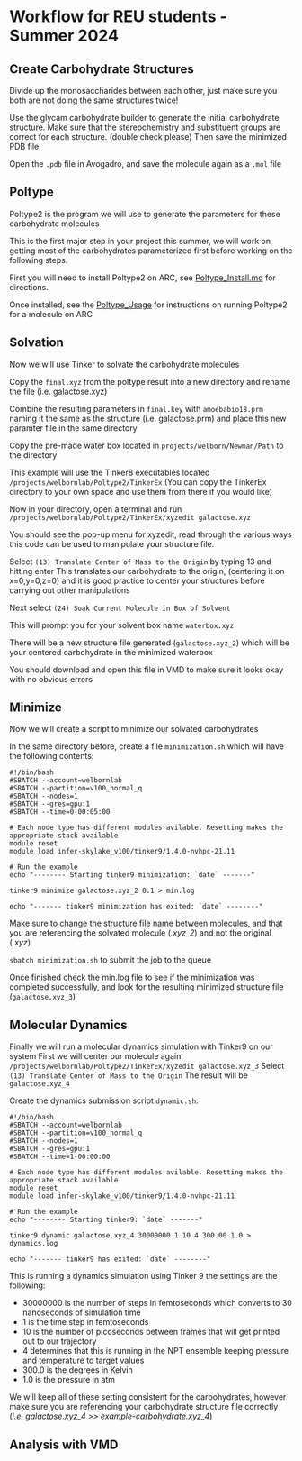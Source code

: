 # Workflow for REU students - Summer 2024

## Create Carbohydrate Structures

Divide up the monosaccharides between each other, just make sure you both are not doing the same structures twice!

Use the glycam carbohydrate builder to generate the initial carbohydrate structure. Make sure that the stereochemistry and substituent groups are correct for each structure. (double check please) Then save the minimized PDB file. 

Open the `.pdb` file in Avogadro, and save the molecule again as a `.mol` file

## Poltype

Poltype2 is the program we will use to generate the parameters for these carbohydrate molecules

This is the first major step in your project this summer, we will work on getting most of the carbohydrates parameterized first before working on the following steps.

First you will need to install Poltype2 on ARC, see [Poltype_Install.md](https://github.com/WelbornGroup/Documentation/blob/REU_update/Poltype_Install.md) for directions.

Once installed, see the [Poltype_Usage](https://github.com/WelbornGroup/Documentation/blob/REU_update/Poltype_Usage.md) for instructions on running Poltype2 for a molecule on ARC 

## Solvation 

Now we will use Tinker to solvate the carbohydrate molecules 

Copy the `final.xyz` from the poltype result into a new directory and rename the file (i.e. galactose.xyz)

Combine the resulting parameters in `final.key` with `amoebabio18.prm` naming it the same as the structure (i.e. galactose.prm) and place this new paramter file in the same directory

Copy the pre-made water box located in `projects/welborn/Newman/Path` to the directory 

This example will use the Tinker8 executables located `/projects/welbornlab/Poltype2/TinkerEx`
(You can copy the TinkerEx directory to your own space and use them from there if you would like)

Now in your directory, open a terminal and run `/projects/welbornlab/Poltype2/TinkerEx/xyzedit galactose.xyz`

You should see the pop-up menu for xyzedit, read through the various ways this code can be used to manipulate your structure file.

Select `(13) Translate Center of Mass to the Origin` by typing 13 and hitting enter
This translates our carbohydrate to the origin, (centering it on x=0,y=0,z=0) and it is good practice to center your structures before carrying out other manipulations

Next select `(24) Soak Current Molecule in Box of Solvent`

This will prompt you for your solvent box name `waterbox.xyz`

There will be a new structure file generated (`galactose.xyz_2`) which will be your centered carbohydrate in the minimized waterbox

You should download and open this file in VMD to make sure it looks okay with no obvious errors

## Minimize

Now we will create a script to minimize our solvated carbohydrates

In the same directory before, create a file `minimization.sh` which will have the following contents:
```
#!/bin/bash
#SBATCH --account=welbornlab
#SBATCH --partition=v100_normal_q
#SBATCH --nodes=1
#SBATCH --gres=gpu:1
#SBATCH --time=0-00:05:00

# Each node type has different modules avilable. Resetting makes the appropriate stack available
module reset
module load infer-skylake_v100/tinker9/1.4.0-nvhpc-21.11

# Run the example
echo "-------- Starting tinker9 minimization: `date` -------"

tinker9 minimize galactose.xyz_2 0.1 > min.log

echo "------- tinker9 minimization has exited: `date` --------"
```

Make sure to change the structure file name between molecules, and that you are referencing the solvated molecule (*.xyz_2*) and not the original (*.xyz*)

`sbatch minimization.sh` to submit the job to the queue 

Once finished check the min.log file to see if the minimization was completed successfully, and look for the resulting minimized structure file (`galactose.xyz_3`) 

## Molecular Dynamics
Finally we will run a molecular dynamics simulation with Tinker9 on our system
First we will center our molecule again: `/projects/welbornlab/Poltype2/TinkerEx/xyzedit galactose.xyz_3` 
Select `(13) Translate Center of Mass to the Origin`
The result will be `galactose.xyz_4`


Create the dynamics submission script `dynamic.sh`: 
```
#!/bin/bash
#SBATCH --account=welbornlab
#SBATCH --partition=v100_normal_q
#SBATCH --nodes=1
#SBATCH --gres=gpu:1
#SBATCH --time=1-00:00:00

# Each node type has different modules avilable. Resetting makes the appropriate stack available
module reset
module load infer-skylake_v100/tinker9/1.4.0-nvhpc-21.11

# Run the example
echo "-------- Starting tinker9: `date` -------"

tinker9 dynamic galactose.xyz_4 30000000 1 10 4 300.00 1.0 > dynamics.log

echo "------- tinker9 has exited: `date` --------"

```

This is running a dynamics simulation using Tinker 9 the settings are the following: 
- 30000000 is the number of steps in femtoseconds which converts to 30 nanoseconds of simulation time
- 1 is the time step in femtoseconds
- 10 is the number of picoseconds between frames that will get printed out to our trajectory
- 4 determines that this is running in the NPT ensemble keeping pressure and temperature to target values
- 300.0 is the degrees in Kelvin
- 1.0 is the pressure in atm

We will keep all of these setting consistent for the carbohydrates, however make sure you are referencing your carbohydrate structure file correctly (*i.e. galactose.xyz_4 >> example-carbohydrate.xyz_4*)

## Analysis with VMD

